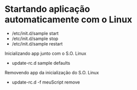 
# Startando aplicação automaticamente com o Linux

- /etc/init.d/sample start
- /etc/init.d/sample stop
- /etc/init.d/sample restart

Inicializando app junto com o S.O. Linux

- update-rc.d sample defaults

Removendo app da inicialização do S.O. Linux

- update-rc.d -f meuScript remove

